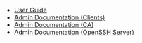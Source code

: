 - [User Guide](User-Guide.md)
- [Admin Documentation (Clients)](Admin-Documentation-(Clients).md)
- [Admin Documentation (CA)](Admin-Documentation-(CA).md)
- [Admin Documentation (OpenSSH Server)](Admin-Documentation-(OpenSSH-Server).md)